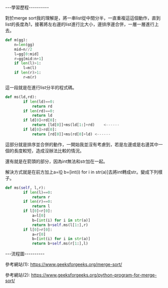 ---學習歷程----------

對於merge sort我的理解是，將一串list從中間分半，一直重複這這個動作，直到list的長度為1，接著將左右邊的list進行比大小，邊排序邊合併，一層一層進行上去。
```Python
def m(gg):
    n=len(gg)
    mid=n//2
    l=gg[0:mid]
    r=gg[mid:n+1]
    if len(l)>1:
        l=m(l)
    if len(r)>1:
        r=m(r)
```      
這一段就是在進行list分半的程式碼。
```Python
def ms(ld,rd):
        if len(ld)==0:
            return rd
        if len(rd)==0:
            return ld
        if ld[0]<rd[0]:
            return [ld[0]]+ms(ld[1:]+rd)    <------
        if ld[0]>rd[0]:
            return [rd[0]]+ms(rd[0]+ld) <------
```
這部分就是排序並合併的動作，一開始我並沒有考慮到，若是左邊或是右邊其中一個的長度較短，造成沒辦法比較的情況。

還有就是在箭頭的部分，因為int無法和str加在一起。

解決方式就是在前方加上a=l[0](r[0])   b=[int(i) for i in str(a)]去將int轉成str。變成下列樣子。
```Python
def ms(self, l,r):
        if len(l)==0:
            return r
        if len(r)==0:
            return l
        if l[0]<r[0]:
            a=l[0]
            b=[int(i) for i in str(a)]
            return b+self.ms(l[1:],r)
        if l[0]>r[0]:
            a=r[0]
            b=[int(i) for i in str(a)]
            return b+self.ms(r[1:],l)
```

---流程圖----------

參考網站(1): https://www.geeksforgeeks.org/merge-sort/

參考網站(2): https://www.geeksforgeeks.org/python-program-for-merge-sort/
